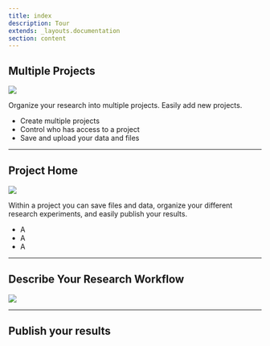 ```yaml
---
title: index
description: Tour
extends: _layouts.documentation
section: content
---
```


## Multiple Projects
<a href="/assets/img/tour/projects-list.png"><img src="/assets/img/tour/projects-list.png"></a>

Organize your research into multiple projects. Easily add new projects.
<ul class="list-disc ml-8">
  <li>Create multiple projects</li>
  <li>Control who has access to a project</li>
  <li>Save and upload your data and files</li>
</ul>

-------------------

## Project Home
<a href="/assets/img/tour/project-home.png"><img src="/assets/img/tour/project-home.png"></a>

Within a project you can save files and data, organize your different research experiments, and
easily publish your results.

<ul class="list-disc ml-8">
  <li>A</li>
  <li>A</li>
  <li>A</li>
</ul>

-------------------

## Describe Your Research Workflow
<a href="/assets/img/tour/workflow.png"><img src="/assets/img/tour/workflow.png"></a>

------------------------------

## Publish your results

